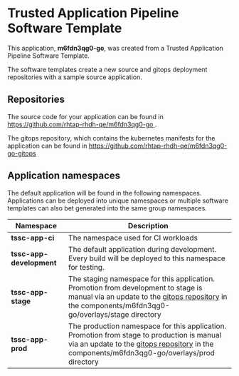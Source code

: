 # Trusted Application Pipeline Software Template

This application, **m6fdn3qg0-go**, was created from a Trusted Application Pipeline Software Template.

The software templates create a new source and gitops deployment repositories with a sample source application. 

## Repositories

The source code for your application can be found in [https://github.com/rhtap-rhdh-qe/m6fdn3qg0-go ](https://github.com/rhtap-rhdh-qe/m6fdn3qg0-go ).
 
The gitops repository, which contains the kubernetes manifests for the application can be found in 
[https://github.com/rhtap-rhdh-qe/m6fdn3qg0-go-gitops ](https://github.com/rhtap-rhdh-qe/m6fdn3qg0-go-gitops ) 

## Application namespaces 

The default application will be found in the following namespaces. Applications can be deployed into unique namespaces or multiple software templates can also bet generated into the same group namespaces.  

|  Namespace   |  Description   |  
| -------- | -------- |
| **tssc-app-ci** | The namespace used for CI workloads |
| **tssc-app-development** | The default application during development. Every build will be deployed to this namespace for testing. |
| **tssc-app-stage** | The staging namespace for this application. Promotion from development to stage is manual via an update to the [gitops repository](https://github.com/rhtap-rhdh-qe/m6fdn3qg0-go-gitops ) in the components/m6fdn3qg0-go/overlays/stage directory |
| **tssc-app-prod** | The production namespace for this application. Promotion from stage to production is manual via an update to the [gitops repository](https://github.com/rhtap-rhdh-qe/m6fdn3qg0-go-gitops ) in the components/m6fdn3qg0-go/overlays/prod directory |
